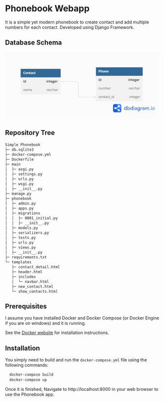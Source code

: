 # Phonebook Webapp

It is a simple yet modern phonebook to create contact and add multiple numbers for each contact. Developed using Django Framework. 


## Database Schema
![Database ERD Diagram](DB_diagram.png)
## Repository Tree
```
Simple Phonebook
├─ db.sqlite3
├─ docker-compose.yml
├─ Dockerfile
├─ main
│  ├─ asgi.py
│  ├─ settings.py
│  ├─ urls.py
│  ├─ wsgi.py
│  ├─ __init__.py
├─ manage.py
├─ phonebook
│  ├─ admin.py
│  ├─ apps.py
│  ├─ migrations
│  │  ├─ 0001_initial.py
│  │  ├─ __init__.py
│  ├─ models.py
│  ├─ serializers.py
│  ├─ tests.py
│  ├─ urls.py
│  ├─ views.py
│  ├─ __init__.py
├─ requirements.txt
└─ templates
   ├─ contact_detail.html
   ├─ header.html
   ├─ includes
   │  └─ navbar.html
   ├─ new_contact.html
   └─ show_contacts.html
```
## Prerequisites

I assume you have installed Docker and Docker Compose (or Docker Engine if you are on windows) and it is running.

See the [Docker website](http://www.docker.io/gettingstarted/#h_installation) for installation instructions.


## Installation

You simply need to build and run the `docker-compose.yml` file using the following commands:

```bash
  docker-compose build
  docker-compose up
```

Once it is finished, Navigate to http://localhost:8000 in your web browser to use the Phonebook app.